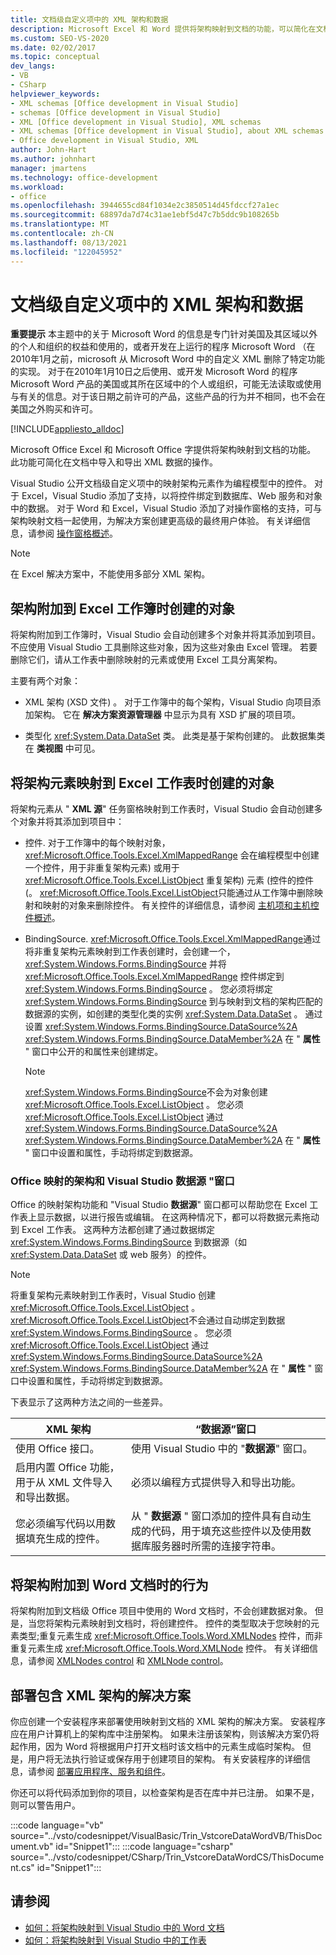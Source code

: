 ```yaml
---
title: 文档级自定义项中的 XML 架构和数据
description: Microsoft Excel 和 Word 提供将架构映射到文档的功能，可以简化在文档中导入和导出 XML 数据的操作。
ms.custom: SEO-VS-2020
ms.date: 02/02/2017
ms.topic: conceptual
dev_langs:
- VB
- CSharp
helpviewer_keywords:
- XML schemas [Office development in Visual Studio]
- schemas [Office development in Visual Studio]
- XML [Office development in Visual Studio], XML schemas
- XML schemas [Office development in Visual Studio], about XML schemas and data
- Office development in Visual Studio, XML
author: John-Hart
ms.author: johnhart
manager: jmartens
ms.technology: office-development
ms.workload:
- office
ms.openlocfilehash: 3944655cd84f1034e2c3850514d45fdccf27a1ec
ms.sourcegitcommit: 68897da7d74c31ae1ebf5d47c7b5ddc9b108265b
ms.translationtype: MT
ms.contentlocale: zh-CN
ms.lasthandoff: 08/13/2021
ms.locfileid: "122045952"
---
```

# <a name="xml-schemas-and-data-in-document-level-customizations"></a>文档级自定义项中的 XML 架构和数据
  **重要提示** 本主题中的关于 Microsoft Word 的信息是专门针对美国及其区域以外的个人和组织的权益和使用的，或者开发在上运行的程序 Microsoft Word （在2010年1月之前，microsoft 从 Microsoft Word 中的自定义 XML 删除了特定功能的实现。 对于在2010年1月10日之后使用、或开发 Microsoft Word 的程序 Microsoft Word 产品的美国或其所在区域中的个人或组织，可能无法读取或使用与有关的信息。对于该日期之前许可的产品，这些产品的行为并不相同，也不会在美国之外购买和许可。

 [!INCLUDE[appliesto_alldoc](../vsto/includes/appliesto-alldoc-md.md)]

 Microsoft Office Excel 和 Microsoft Office 字提供将架构映射到文档的功能。 此功能可简化在文档中导入和导出 XML 数据的操作。

 Visual Studio 公开文档级自定义项中的映射架构元素作为编程模型中的控件。 对于 Excel，Visual Studio 添加了支持，以将控件绑定到数据库、Web 服务和对象中的数据。 对于 Word 和 Excel，Visual Studio 添加了对操作窗格的支持，可与架构映射文档一起使用，为解决方案创建更高级的最终用户体验。 有关详细信息，请参阅 [操作窗格概述](../vsto/actions-pane-overview.md)。

> [!NOTE]
> 在 Excel 解决方案中，不能使用多部分 XML 架构。

## <a name="objects-created-when-schemas-are-attached-to-excel-workbooks"></a>架构附加到 Excel 工作簿时创建的对象
 将架构附加到工作簿时，Visual Studio 会自动创建多个对象并将其添加到项目。 不应使用 Visual Studio 工具删除这些对象，因为这些对象由 Excel 管理。 若要删除它们，请从工作表中删除映射的元素或使用 Excel 工具分离架构。

 主要有两个对象：

- XML 架构 (XSD 文件) 。 对于工作簿中的每个架构，Visual Studio 向项目添加架构。 它在 **解决方案资源管理器** 中显示为具有 XSD 扩展的项目项。

- 类型化 <xref:System.Data.DataSet> 类。 此类是基于架构创建的。 此数据集类在 **类视图** 中可见。

## <a name="objects-created-when-schema-elements-are-mapped-to-excel-worksheets"></a>将架构元素映射到 Excel 工作表时创建的对象
 将架构元素从 " **XML 源**" 任务窗格映射到工作表时，Visual Studio 会自动创建多个对象并将其添加到项目中：

- 控件. 对于工作簿中的每个映射对象， <xref:Microsoft.Office.Tools.Excel.XmlMappedRange> 会在编程模型中创建一个控件，用于非重复架构元素) 或用于 <xref:Microsoft.Office.Tools.Excel.ListObject> 重复架构) 元素 (控件的控件 (。 <xref:Microsoft.Office.Tools.Excel.ListObject>只能通过从工作簿中删除映射和映射的对象来删除控件。 有关控件的详细信息，请参阅 [主机项和主机控件概述](../vsto/host-items-and-host-controls-overview.md)。

- BindingSource. <xref:Microsoft.Office.Tools.Excel.XmlMappedRange>通过将非重复架构元素映射到工作表创建时，会创建一个， <xref:System.Windows.Forms.BindingSource> 并将 <xref:Microsoft.Office.Tools.Excel.XmlMappedRange> 控件绑定到 <xref:System.Windows.Forms.BindingSource> 。 您必须将绑定 <xref:System.Windows.Forms.BindingSource> 到与映射到文档的架构匹配的数据源的实例，如创建的类型化类的实例 <xref:System.Data.DataSet> 。 通过设置 <xref:System.Windows.Forms.BindingSource.DataSource%2A> <xref:System.Windows.Forms.BindingSource.DataMember%2A> 在 " **属性** " 窗口中公开的和属性来创建绑定。

    > [!NOTE]
    > <xref:System.Windows.Forms.BindingSource>不会为对象创建 <xref:Microsoft.Office.Tools.Excel.ListObject> 。 您必须 <xref:Microsoft.Office.Tools.Excel.ListObject> 通过 <xref:System.Windows.Forms.BindingSource.DataSource%2A> <xref:System.Windows.Forms.BindingSource.DataMember%2A> 在 " **属性** " 窗口中设置和属性，手动将绑定到数据源。

### <a name="office-mapped-schemas-and-the-visual-studio-data-sources-window"></a>Office 映射的架构和 Visual Studio 数据源 "窗口
 Office 的映射架构功能和 "Visual Studio **数据源**" 窗口都可以帮助您在 Excel 工作表上显示数据，以进行报告或编辑。 在这两种情况下，都可以将数据元素拖动到 Excel 工作表。 这两种方法都创建了通过数据绑定 <xref:System.Windows.Forms.BindingSource> 到数据源（如 <xref:System.Data.DataSet> 或 web 服务）的控件。

> [!NOTE]
> 将重复架构元素映射到工作表时，Visual Studio 创建 <xref:Microsoft.Office.Tools.Excel.ListObject> 。 <xref:Microsoft.Office.Tools.Excel.ListObject>不会通过自动绑定到数据 <xref:System.Windows.Forms.BindingSource> 。 您必须 <xref:Microsoft.Office.Tools.Excel.ListObject> 通过 <xref:System.Windows.Forms.BindingSource.DataSource%2A> <xref:System.Windows.Forms.BindingSource.DataMember%2A> 在 " **属性** " 窗口中设置和属性，手动将绑定到数据源。

 下表显示了这两种方法之间的一些差异。

|XML 架构|“数据源”窗口|
|----------------|-------------------------|
|使用 Office 接口。|使用 Visual Studio 中的 "**数据源**" 窗口。|
|启用内置 Office 功能，用于从 XML 文件导入和导出数据。|必须以编程方式提供导入和导出功能。|
|您必须编写代码以用数据填充生成的控件。|从 " **数据源** " 窗口添加的控件具有自动生成的代码，用于填充这些控件以及使用数据库服务器时所需的连接字符串。|

## <a name="behavior-when-schemas-are-attached-to-word-documents"></a>将架构附加到 Word 文档时的行为
 将架构附加到文档级 Office 项目中使用的 Word 文档时，不会创建数据对象。 但是，当您将架构元素映射到文档时，将创建控件。 控件的类型取决于您映射的元素类型;重复元素生成 <xref:Microsoft.Office.Tools.Word.XMLNodes> 控件，而非重复元素生成 <xref:Microsoft.Office.Tools.Word.XMLNode> 控件。 有关详细信息，请参阅 [XMLNodes control](../vsto/xmlnodes-control.md) 和 [XMLNode control](../vsto/xmlnode-control.md)。

## <a name="deployment-of-solutions-that-include-xml-schemas"></a>部署包含 XML 架构的解决方案
 你应创建一个安装程序来部署使用映射到文档的 XML 架构的解决方案。 安装程序应在用户计算机上的架构库中注册架构。 如果未注册该架构，则该解决方案仍将起作用，因为 Word 将根据用户打开文档时该文档中的元素生成临时架构。 但是，用户将无法执行验证或保存用于创建项目的架构。 有关安装程序的详细信息，请参阅 [部署应用程序、服务和组件](../deployment/deploying-applications-services-and-components.md)。

 你还可以将代码添加到你的项目，以检查架构是否在库中并已注册。 如果不是，则可以警告用户。

 :::code language="vb" source="../vsto/codesnippet/VisualBasic/Trin_VstcoreDataWordVB/ThisDocument.vb" id="Snippet1":::
 :::code language="csharp" source="../vsto/codesnippet/CSharp/Trin_VstcoreDataWordCS/ThisDocument.cs" id="Snippet1":::

## <a name="see-also"></a>请参阅

- [如何：将架构映射到 Visual Studio 中的 Word 文档](../vsto/how-to-map-schemas-to-word-documents-inside-visual-studio.md)
- [如何：将架构映射到 Visual Studio 中的工作表](../vsto/how-to-map-schemas-to-worksheets-inside-visual-studio.md)
